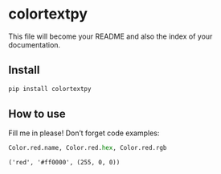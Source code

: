# colortextpy

<!-- WARNING: THIS FILE WAS AUTOGENERATED! DO NOT EDIT! -->

This file will become your README and also the index of your
documentation.

## Install

``` sh
pip install colortextpy
```

## How to use

Fill me in please! Don’t forget code examples:

``` python
Color.red.name, Color.red.hex, Color.red.rgb
```

    ('red', '#ff0000', (255, 0, 0))
